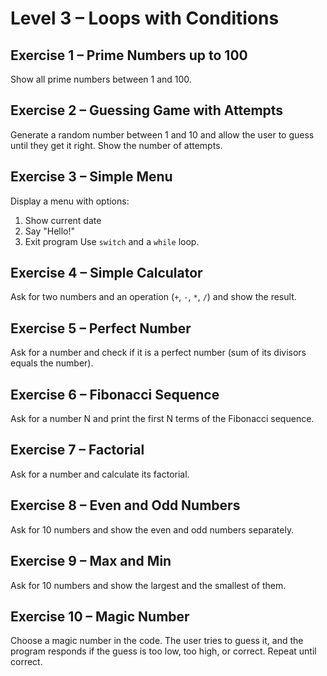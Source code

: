 # Level 3 – Loops with Conditions

## Exercise 1 – Prime Numbers up to 100

Show all prime numbers between 1 and 100.

## Exercise 2 – Guessing Game with Attempts

Generate a random number between 1 and 10 and allow the user to guess until they get it right. Show the number of attempts.

## Exercise 3 – Simple Menu

Display a menu with options:

1. Show current date
2. Say "Hello!"
3. Exit program
   Use `switch` and a `while` loop.

## Exercise 4 – Simple Calculator

Ask for two numbers and an operation (`+`, `-`, `*`, `/`) and show the result.

## Exercise 5 – Perfect Number

Ask for a number and check if it is a perfect number (sum of its divisors equals the number).

## Exercise 6 – Fibonacci Sequence

Ask for a number N and print the first N terms of the Fibonacci sequence.

## Exercise 7 – Factorial

Ask for a number and calculate its factorial.

## Exercise 8 – Even and Odd Numbers

Ask for 10 numbers and show the even and odd numbers separately.

## Exercise 9 – Max and Min

Ask for 10 numbers and show the largest and the smallest of them.

## Exercise 10 – Magic Number

Choose a magic number in the code. The user tries to guess it, and the program responds if the guess is too low, too high, or correct. Repeat until correct.
